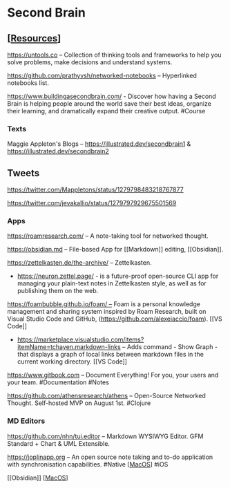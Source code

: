 # Second Brain

## [[Resources]]

https://untools.co – Collection of thinking tools and frameworks to help you solve problems, make decisions and understand systems.

https://github.com/prathyvsh/networked-notebooks – Hyperlinked notebooks list.

https://www.buildingasecondbrain.com/ - Discover how having a Second Brain is helping people around the world save their best ideas, organize their learning, and dramatically expand their creative output. #Course


### Texts

Maggie Appleton's Blogs – https://illustrated.dev/secondbrain1 & https://illustrated.dev/secondbrain2


## Tweets

https://twitter.com/Mappletons/status/1279798483218767877

https://twitter.com/jevakallio/status/1279797929675501569


### Apps

https://roamresearch.com/ – A note-taking tool for networked thought.

https://obsidian.md – File-based App for [[Markdown]] editing, [[Obsidian]].

https://zettelkasten.de/the-archive/ – Zettelkasten.
  
  - https://neuron.zettel.page/ - is a future-proof open-source CLI app for managing your plain-text notes in Zettelkasten style, as well as for publishing them on the web.

https://foambubble.github.io/foam/ – Foam is a personal knowledge management and sharing system inspired by Roam Research, built on Visual Studio Code and GitHub, (https://github.com/alexeiaccio/foam). [[VS Code]]
	
  - https://marketplace.visualstudio.com/items?itemName=tchayen.markdown-links – Adds command - Show Graph - that displays a graph of local links between markdown files in the current working directory. [[VS Code]]

https://www.gitbook.com – Document Everything! For you, your users and your team. #Documentation #Notes

https://github.com/athensresearch/athens – Open-Source Networked Thought. Self-hosted MVP on August 1st. #Clojure


### MD Editors

https://github.com/nhn/tui.editor – Markdown WYSIWYG Editor. GFM Standard + Chart & UML Extensible.

https://joplinapp.org – An open source note taking and to-do application with synchronisation capabilities. #Native [[MacOS]] #iOS

[[Obsidian]] [[MacOS]]



[//begin]: # "Autogenerated link references for markdown compatibility"
[Resources]: resources "Resources"
[MacOS]: macos "MacOS"
[//end]: # "Autogenerated link references"